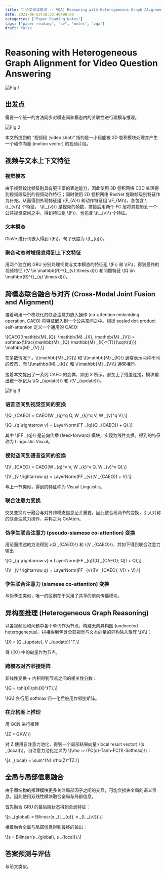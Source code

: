 ```yaml
---
title: "[论文阅读笔记 -- VQA] Reasoning with Heterogeneous Graph Alignment (AAAI 2020)"
date: 2021-06-03T18:30:46+08:00
categories: ["Paper Reading Notes"]
tags: ["paper reading", "cv", "notes", "vqa"]
draft: false
---
```


# Reasoning with Heterogeneous Graph Alignment for Video Question Answering

![Fig 1](/images/2021/PRN10/1.png)

## 出发点

需要一个统一的方法同步对模态间和模态内的关联性进行建模与推理。  

![Fig 2](/images/2021/PRN10/2.png)

本文所提到的 “视频段 (video shot)” 指的是一小段能被 3D 卷积模块处理并产生一个动作向量 (motion vector) 的视频片段。  

## 视频与文本上下文特征

### 视觉模态

由于视频段比帧级别具有更丰富的表达能力，因此使用 3D 卷积网络 C3D 处理得到视频段级别的视频动作特征；同时使用 2D 卷积网络 ResNet 提取帧级别特征作为补充。从而得到外观特征组 \\(F_{A}\\) 和动作特征组 \\(F_{M}\\)，各包含 \\(L_{v}\\) 个特征， \\(L_{v}\\) 是视频的帧数，拼接后用两个 FC 层将其投影到一个公共视觉空间之中，得到特征组 \\(F\\)，也包含 \\(L_{v}\\) 个特征。  

### 文本模态

GloVe 进行词嵌入得到 \\(E\\)，句子长度为 \\(L_{q}\\)。  

### 聚合动态时域信息得到上下文特征

用两个独立的 GRU 分别处理视觉与文本模态的特征组 \\(F\\) 和 \\(E\\)，得到最终的视频特征 \\(V \in \mathbb{R}^{L_{v} \times d}\\) 和问题特征 \\(Q \in \mathbb{R}^{L_{q} \times d}\\)。  

## 跨模态联合融合与对齐 (Cross-Modal Joint Fusion and Alignment)
接着利用一个模块化的联合注意力嵌入操作 (co-attention embedding operation, CAEO) 将特征嵌入到一个公共空间之中。根据 scaled dot-product self-attention 定义一个通用的 CAEO:  

\\[CAEO(\mathbb{M}_{Q}, \mathbb{M} _{K}, \mathbb{M} _{V}) = softmax(\frac{\mathbb{M} _{Q} \mathbb{M} _{K}^{T}}{\sqrt{d}}) \mathbb{M} _{V},\\]

在多数情况下，\\(\mathbb{M} _{Q}\\) 和 \\(\mathbb{M} _{K}\\) 通常表示两种不同的模态，而 \\(\mathbb{M} _{K}\\) 和 \\(\mathbb{M} _{V}\\) 通常相同。  

接着本文提出了一系列 CAEO 的变体，如图 3 所示。都加上了残差连接，模块输出统一标记为 \\(Q _{update}\\) 和 \\(V _{update}\\)。  

![Fig 3](/images/2021/PRN10/3.png)

### 语言空间到视觉空间的变换

\\[Q _{CAEO} = CAEO(W _{q}^q Q, W _{k}^q V, W _{v}^q V),\\]

\\[Q _{q \rightarrow v} = LayerNorm(FF _{q}(Q _{CAEO}) + Q).\\]

其中 \\(FF _{q}\\) 是前向传播 (feed-forward) 模块，实现为线性变换。得到的特征称为 Linguistic Visual。  

### 视觉空间到语言空间的变换

\\[V _{CAEO} = CAEO(W _{q}^v V, W _{k}^v Q, W _{v}^v Q),\\]

\\[V _{v \rightarrow q} = LayerNorm(FF _{v}(V _{CAEO}) + V).\\]

与上一节类似，得到的特征称为 Visual Linguistic。  

### 联合注意力变换

交叉变换对于融合与对齐跨模态信息至关重要，因此整合前两节的变换，引入对称的联合注意力操作，并称之为 CoAtten。  

### 伪孪生联合注意力 (pseudo-siamese co-attention) 变换

用前面描述的方法得到 \\(Q _{CAEO}\\) 和 \\(V _{CAEO}\\)，并如下得到联合注意力输出：  

\\[Q _{q \rightarrow v} = LayerNorm(FF _{q}(\[Q _{CAEO}; Q\]) + Q),\\]

\\[V _{v \rightarrow q} = LayerNorm(FF _{v}(\[V _{CAEO}; V\]) + V).\\]

### 孪生联合注意力 (siamese co-attention) 变换

与伪孪生类似，唯一的区别在于采用了共享的前向传播模块。  

## 异构图推理 (Heterogeneous Graph Reasoning)

以各视频段和问题中各个单词作为节点，构建无向异构图 (undirected heterogeneous)。拼接得到包含全部视觉与文本向量的异构输入矩阵 \\(X\\)：  

\\[X = \[Q _{update}, V _{update}\]^T.\\]

将 \\(X\\) 中的向量作为节点。  

### 跨模态对齐邻接矩阵

非线性变换 + 内积得到节点之间的相关性分数：  

\\[G = \phi(X)\phi(X)^{T},\\]

\\(G\\) 各行用 softmax 归一化后被用作邻接矩阵。  

### 在异构图上推理

用 GCN 进行推理  

\\[Z = GXW,\\]

对 Z 使用自注意力池化，得到一个局部结果向量 (local result vector) \\(s _{local}\\)，自注意力池化定义为 \\(\rho := (FC(d)-Tanh-FC(1)-Softmax)\\)：  

\\[s _{local} = \sum^{N} \rho(Z)^TZ.\\]

## 全局与局部信息融合

由于图结构的推理模块更多关注局部因子之间的交互，可能会损失全局的语义信息。因此使用双线性模块融合全局与局部信息。  

首先融合 GRU 的最后隐状态得到全局特征：  

\\[s _{global} = Bilinear(q _{L _{q}}, v _{L _{v}}).\\]

接着融合全局与局部信息得到最终的输出：  

\\[s = Bilinear(s _{global}, s _{local}).\\]

## 答案预测与评估
与前文类似。  
